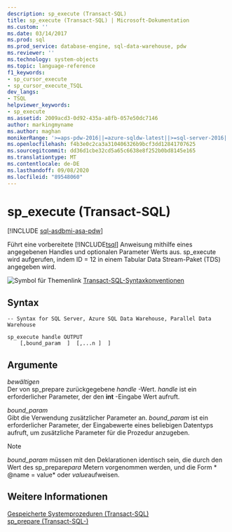 ```yaml
---
description: sp_execute (Transact-SQL)
title: sp_execute (Transact-SQL) | Microsoft-Dokumentation
ms.custom: ''
ms.date: 03/14/2017
ms.prod: sql
ms.prod_service: database-engine, sql-data-warehouse, pdw
ms.reviewer: ''
ms.technology: system-objects
ms.topic: language-reference
f1_keywords:
- sp_cursor_execute
- sp_cursor_execute_TSQL
dev_langs:
- TSQL
helpviewer_keywords:
- sp_execute
ms.assetid: 2009acd3-0d92-435a-a8fb-057e50dc7146
author: markingmyname
ms.author: maghan
monikerRange: '>=aps-pdw-2016||=azure-sqldw-latest||>=sql-server-2016||=sqlallproducts-allversions||>=sql-server-linux-2017||=azuresqldb-mi-current'
ms.openlocfilehash: f4b3e0c2ca3a310406326b9bcf3dd12841707625
ms.sourcegitcommit: dd36d1cbe32cd5a65c6638e8f252b0bd8145e165
ms.translationtype: MT
ms.contentlocale: de-DE
ms.lasthandoff: 09/08/2020
ms.locfileid: "89548060"
---
```

# <a name="sp_execute-transact-sql"></a>sp_execute (Transact-SQL)
[!INCLUDE [sql-asdbmi-asa-pdw](../../includes/applies-to-version/sql-asdbmi-asa-pdw.md)]

  Führt eine vorbereitete [!INCLUDE[tsql](../../includes/tsql-md.md)] Anweisung mithilfe eines angegebenen Handles und optionalen Parameter Werts aus. sp_execute wird aufgerufen, indem ID = 12 in einem Tabular Data Stream-Paket (TDS) angegeben wird.  
  
 ![Symbol für Themenlink](../../database-engine/configure-windows/media/topic-link.gif "Symbol für Themenlink") [Transact-SQL-Syntaxkonventionen](../../t-sql/language-elements/transact-sql-syntax-conventions-transact-sql.md)  
  
## <a name="syntax"></a>Syntax  
  
```  
-- Syntax for SQL Server, Azure SQL Data Warehouse, Parallel Data Warehouse  
  
sp_execute handle OUTPUT  
    [,bound_param  ]  [,...n ]  ]  
```  
  
## <a name="arguments"></a>Argumente  
 *bewältigen*  
 Der von sp_prepare zurückgegebene *handle* -Wert. *handle* ist ein erforderlicher Parameter, der den **int** -Eingabe Wert aufruft.  
  
 *bound_param*  
 Gibt die Verwendung zusätzlicher Parameter an. *bound_param* ist ein erforderlicher Parameter, der Eingabewerte eines beliebigen Datentyps aufruft, um zusätzliche Parameter für die Prozedur anzugeben.  
  
> [!NOTE]  
>  *bound_param* müssen mit den Deklarationen identisch sein, die durch den Wert des sp_prepare*para* Metern vorgenommen werden, und die Form * @name = value* oder *value*aufweisen.  
  
## <a name="see-also"></a>Weitere Informationen  
 [Gespeicherte Systemprozeduren &#40;Transact-SQL&#41;](../../relational-databases/system-stored-procedures/system-stored-procedures-transact-sql.md)   
 [sp_prepare &#40;Transact-SQL-&#41;](../../relational-databases/system-stored-procedures/sp-prepare-transact-sql.md)  
  
  
